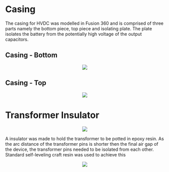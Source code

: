 # Casing
The casing for HVDC was modelled in Fusion 360 and is comprised of three parts namely the bottom piece, top piece and isolating plate. The plate isolates the battery from the potentially high voltage of the output capacitors.

## Casing - Bottom

<p align="center">
  <img src="https://github.com/user-attachments/assets/e84fd7ed-8bec-40f6-bbd9-dbf75d6f7bba" />
</p>

## Casing - Top

<p align="center">
  <img src="https://github.com/user-attachments/assets/718677e0-a24f-495d-80a7-8a91161c11ff" />
</p>

# Transformer Insulator

<p align="center">
  <img src="https://github.com/user-attachments/assets/b2202d31-baab-46ef-8f32-2deb6b888a05" />
</p>

A insulator was made to hold the transformer to be potted in epoxy resin. As the arc distance of the transformer pins is shorter then the final air gap of the device, the transformer pins needed to be isolated from each other.
Standard self-leveling craft resin was used to achieve this

<p align="center">
  <img src="https://github.com/user-attachments/assets/0a40acf6-6278-4723-ac2d-d3d5405dfaa5" />
</p>


